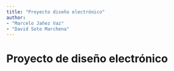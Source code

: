 ```yaml
---
title: "Proyecto diseño electrónico"
author: 
- "Marcelo Jañez Vaz" 
- "David Soto Marchena"
---
```



# Proyecto de diseño electrónico
